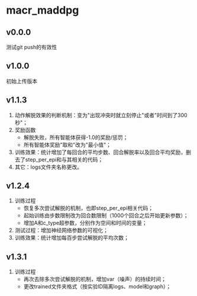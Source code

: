 # macr_maddpg## v0.0.0测试git push的有效性## v1.0.0初始上传版本## v1.1.3   1. 动作解脱效果的判断机制：变为"出现冲突时就立刻停止"或者"时间到了300秒"；   2. 奖励函数      - 解脱失败，所有智能体获得-1.0的奖励/惩罚；       - 所有智能体奖励"取和"改为"最小值"；   3. 训练效果：统计增加了每回合的平均步数、回合解脱率以及回合平均奖励，删去了step_per_epi和与其相关的代码；   4. 其它：logs文件夹名称更改。## v1.2.4   1. 训练过程      - 恢复多次尝试解脱的机制，也即step_per_epi相关代码；      - 起始训练由步数限制改为回合数限制（1000个回合之后开始更新参数）；      - 增加A和c_type超参数，分别作为空间和时间的变量；   2. 测试过程：增加神经网络参数的可视化；   3. 训练效果：统计增加每百步尝试解脱的平均次数；## v1.3.1   1. 训练过程      - 再次去除多次尝试解脱的机制，增加var（噪声）的持续时间；      - 更改trained文件夹格式（按实验ID隔离logs、model和graph）；